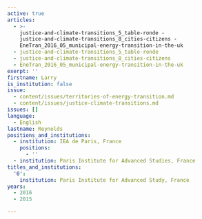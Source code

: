 ```yaml
---
active: true
articles:
  - >-
    justice-and-climate-transitions_5_table-ronde -
    justice-and-climate-transitions_8_cities-citizens -
    EneTran_2016_05_municipal-energy-transition-in-the-uk
  - justice-and-climate-transitions_5_table-ronde
  - justice-and-climate-transitions_8_cities-citizens
  - EneTran_2016_05_municipal-energy-transition-in-the-uk
exerpt: ''
firstname: Larry
is_institution: false
issue:
  - content/issues/territories-of-energy-transition.md
  - content/issues/justice-climate-transitions.md
issues: []
language:
  - English
lastname: Reynolds
positions_and_institutions:
  - institution: IEA de Paris, France
    positions:
      - ''
  - institution: Paris Institute for Advanced Studies, France
titles_and_institutions:
  '0':
    institution: Paris Institute for Advanced Study, France
years:
  - 2016
  - 2015

---
```


